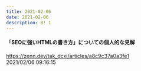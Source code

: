 ```yaml
---
title: 2021-02-06
date: 2021-02-06
description: B! 1
---
```


#### 「SEOに強いHTMLの書き方」についての個人的な見解
https://zenn.dev/tak_dcxi/articles/a8c9c37a0a3fe1<br>
2021/02/06 09:16:15<br>


